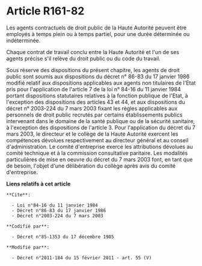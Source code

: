 # Article R161-82

Les agents contractuels de droit public de la Haute Autorité peuvent être employés à temps plein ou à temps partiel, pour une
durée déterminée ou indéterminée. 

Chaque contrat de travail conclu entre la Haute Autorité et l'un de ses agents précise s'il relève du droit public ou du code
du travail. 

Sous réserve des dispositions du présent chapitre, les agents de droit public sont soumis aux dispositions du décret n° 86-83
du 17 janvier 1986 modifié relatif aux dispositions applicables aux agents non titulaires de l'Etat pris pour l'application
de l'article 7 de la loi n° 84-16 du 11 janvier 1984 portant dispositions statutaires relatives à la fonction publique de
l'Etat, à l'exception des dispositions des articles 43 et 44, et aux dispositions du décret n° 2003-224 du 7 mars 2003 fixant
les règles applicables aux personnels de droit public recrutés par certains établissements publics intervenant dans le
domaine de la santé publique ou de la sécurité sanitaire, à l'exception des dispositions de l'article 3. Pour l'application
du décret du 7 mars 2003, le directeur et le collège de la Haute Autorité exercent les compétences dévolues respectivement au
directeur général et au conseil d'administration. Le comité d'entreprise exerce les attributions dévolues au  comité
technique et à la commission consultative paritaire. Les modalités particulières de mise en oeuvre du décret du 7 mars 2003
font, en tant que de besoin, l'objet d'une délibération du collège après avis du comité d'entreprise.

**Liens relatifs à cet article**

	**Cite**:

	  - Loi n°84-16 du 11 janvier 1984
	  - Décret n°86-83 du 17 janvier 1986
	  - Décret n°2003-224 du 7 mars 2003

	**Codifié par**:

	  - Décret n°85-1353 du 17 décembre 1985

	**Modifié par**:

	  - Décret n°2011-184 du 15 février 2011 - art. 55 (V)
